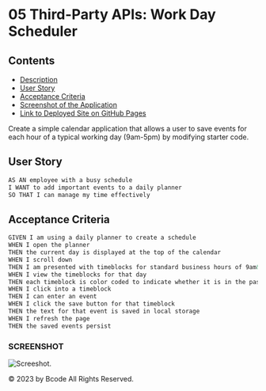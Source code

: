 # 05 Third-Party APIs: Work Day Scheduler

## Contents

- [Description](#description)
- [User Story](#user-story)
- [Acceptance Criteria](#acceptance-criteria)
- [Screenshot of the Application](#screenshot-of-the-application)
- [Link to Deployed Site on GitHub Pages](#link-to-deployed-site-on-github-pages)

Create a simple calendar application that allows a user to save events for each hour of a typical working day (9am-5pm) by modifying starter code.

## User Story

```md
AS AN employee with a busy schedule
I WANT to add important events to a daily planner
SO THAT I can manage my time effectively
```

## Acceptance Criteria

```md
GIVEN I am using a daily planner to create a schedule
WHEN I open the planner
THEN the current day is displayed at the top of the calendar
WHEN I scroll down
THEN I am presented with timeblocks for standard business hours of 9am&ndash;5pm
WHEN I view the timeblocks for that day
THEN each timeblock is color coded to indicate whether it is in the past, present, or future
WHEN I click into a timeblock
THEN I can enter an event
WHEN I click the save button for that timeblock
THEN the text for that event is saved in local storage
WHEN I refresh the page
THEN the saved events persist
```

### SCREENSHOT

<!-- @TODO: update image -->

![Screeshot.]()

© 2023 by Bcode All Rights Reserved.
